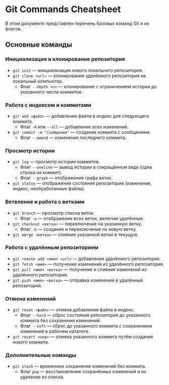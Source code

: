 # Git Commands Cheatsheet

В этом документе представлен перечень базовых команд Git и их флагов.

## Основные команды

### Инициализация и клонирование репозитория
- `git init` — инициализация нового локального репозитория.
- `git clone <url>` — клонирование удалённого репозитория на локальный компьютер.
  - Флаг `--depth <n>` — клонирование с ограничением истории до указанного числа коммитов.

### Работа с индексом и коммитами
- `git add <файл>` — добавление файла в индекс для следующего коммита.
  - Флаг `-A` или `--all` — добавление всех изменений.
- `git commit -m "Сообщение"` — создание коммита с сообщением.
  - Флаг `--amend` — изменение последнего коммита.

### Просмотр истории
- `git log` — просмотр истории коммитов.
  - Флаг `--oneline` — вывод истории в сокращённом виде (одна строка на коммит).
  - Флаг `--graph` — отображение графа веток.
- `git status` — отображение состояния репозитория (изменения, индекс, необработанные файлы).

### Ветвление и работа с ветками
- `git branch` — просмотр списка веток.
  - Флаг `-a` — отображение всех веток, включая удалённые.
- `git checkout <ветка>` — переключение на указанную ветку.
  - Флаг `-b` — создание и переключение на новую ветку.
- `git merge <ветка>` — слияние указанной ветки в текущую.

### Работа с удалённым репозиторием
- `git remote add <имя> <url>` — добавление удалённого репозитория.
- `git fetch <имя>` — получение изменений из удалённого репозитория.
- `git pull <имя> <ветка>` — получение и слияние изменений из удалённого репозитория.
- `git push <имя> <ветка>` — отправка изменений в удалённый репозиторий.

### Отмена изменений
- `git reset <файл>` — отмена добавления файла в индекс.
  - Флаг `--hard` — сброс состояния репозитория до указанного коммита без сохранения изменений.
  - Флаг `--soft` — сброс до указанного коммита с сохранением изменений в рабочем каталоге.
- `git revert <хеш>` — отмена указанного коммита путём создания нового коммита.

### Дополнительные команды
- `git stash` — временное сохранение изменений без коммита.
  - Флаг `pop` — восстановление сохранённых изменений и их удаление из списка.
